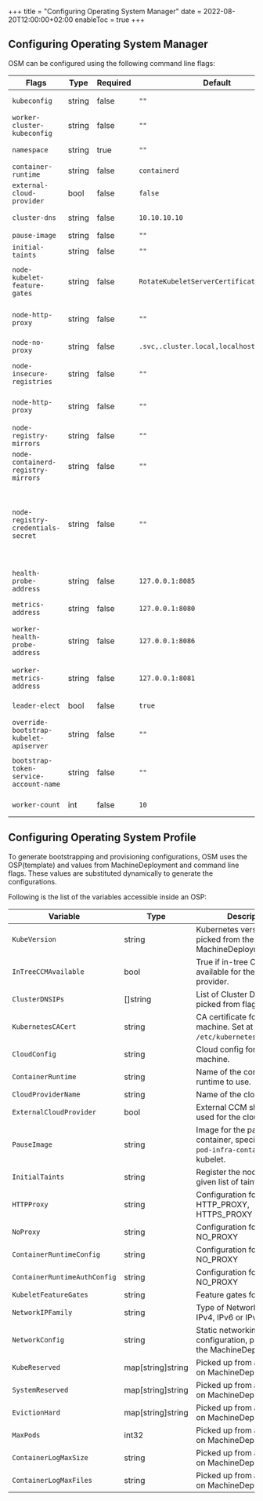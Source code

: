+++
title = "Configuring Operating System Manager"
date = 2022-08-20T12:00:00+02:00
enableToc = true
+++

## Configuring Operating System Manager

OSM can be configured using the following command line flags:

| Flags               | Type   | Required | Default | Description                         |
| ------------------- | ------ | -------- | ------- | ----------------------------------- |
| `kubeconfig` | string | false | `""` | Path to a kubeconfig. Only required if out-of-cluster. |
| `worker-cluster-kubeconfig` | string | false | `""` | Path to kubeconfig of cluster where provisioning secrets are created. |
| `namespace` | string | true | `""` | The namespace where the OSC controller will run. |
| `container-runtime` | string | false | `containerd` | Container runtime to deploy. |
| `external-cloud-provider` | bool | false | `false` | Cloud-provider Kubelet flag set to external.. |
| `cluster-dns` | string | false | `10.10.10.10` | Comma-separated list of DNS server IP address. |
| `pause-image` | string | false | `""` | Pause image to use in Kubelet. |
| `initial-taints` | string | false | `""` | Taints to use when creating the node. |
| `node-kubelet-feature-gates` | string | false | `RotateKubeletServerCertificate=true` | Feature gates to set on the kubelet. If user overrides the value, `RotateKubeletServerCertificate=true` is appended by OSM in the feature gates. |
| `node-http-proxy` | string | false | `""` | If set, it configures the 'HTTP_PROXY' & 'HTTPS_PROXY' environment variable on the nodes. |
| `node-no-proxy` | string | false | `.svc,.cluster.local,localhost,127.0.0.1` | If set, it configures the 'NO_PROXY' environment variable on the nodes. |
| `node-insecure-registries` | string | false | `""` | Comma separated list of registries which should be configured as insecure on the container runtime. |
| `node-http-proxy` | string | false | `""` | If set, it configures the 'HTTP_PROXY' & 'HTTPS_PROXY' environment variable on the nodes. |
| `node-registry-mirrors` | string | false | `""` | Comma separated list of Docker image mirrors. |
| `node-containerd-registry-mirrors` | string | false | `""` | Configure registry mirrors endpoints. Can be used multiple times to specify multiple mirrors. |
| `node-registry-credentials-secret` | string | false | `""` | A Secret object reference, that contains auth info for image registry in namespace/secret-name form, example: kube-system/registry-credentials. See doc at <https://github.com/kubermaric/machine-controller/blob/master/docs/registry-authentication.md>. |
| `health-probe-address` | string | false | `127.0.0.1:8085` | The address on which the liveness check on /healthz and readiness check on /readyz will be available. |
| `metrics-address` | string | false | `127.0.0.1:8080` | The address on which Prometheus metrics will be available under /metrics. |
| `worker-health-probe-address` | string | false | `127.0.0.1:8086` | For worker manager, the address on which the liveness check on /healthz and readiness check on /readyz will be available. |
| `worker-metrics-address` | string | false | `127.0.0.1:8081` | For worker manager, the address on which Prometheus metrics will be available under /metrics. |
| `leader-elect` | bool | false | `true` | Enable leader election for controller manager. |
| `override-bootstrap-kubelet-apiserver` | string | false | `""` | Override for the API server address used in worker nodes bootstrap-kubelet.conf. |
| `bootstrap-token-service-account-name` | string | false | `""` | When set use the service account token from this SA as bootstrap token instead of creating a temporary one. Passed in `namespace/name` format. |
| `worker-count` | int | false | `10` | Number of workers which process reconciliation in parallel. |

## Configuring Operating System Profile

To generate bootstrapping and provisioning configurations, OSM uses the OSP(template) and values from MachineDeployment and command line flags. These values are substituted dynamically to generate the configurations.

Following is the list of the variables accessible inside an OSP:

| Variable            | Type   | Description                         |
| ------------------- | ------ | ----------------------------------- |
| `KubeVersion` | string | Kubernetes version to use, picked from the MachineDeployment. |
| `InTreeCCMAvailable` | bool | True if in-tree CCM is available for the cloud provider. |
| `ClusterDNSIPs` | []string | List of Cluster DNS IP, picked from flags. |
| `KubernetesCACert` | string | CA certificate for the worker machine. Set at `/etc/kubernetes/pki/ca.crt`. |
| `CloudConfig` | string | Cloud config for the machine. |
| `ContainerRuntime` | string | Name of the container runtime to use. |
| `CloudProviderName` | string | Name of the cloud provider. |
| `ExternalCloudProvider` | bool | External CCM should be used for the cloud provider. |
| `PauseImage` | string | Image for the pause container, specified using `--pod-infra-container` for the kubelet. |
| `InitialTaints` | string | Register the node with the given list of taints. |
| `HTTPProxy` | string | Configuration for HTTP_PROXY, HTTPS_PROXY |
| `NoProxy` | string | Configuration for NO_PROXY |
| `ContainerRuntimeConfig` | string | Configuration for NO_PROXY |
| `ContainerRuntimeAuthConfig` | string | Configuration for NO_PROXY |
| `KubeletFeatureGates` | string | Feature gates for kubelet |
| `NetworkIPFamily` | string | Type of Network IP family; IPv4, IPv6 or IPv4+IPv6 |
| `NetworkConfig` | string | Static networking configuration, picked from the MachineDeployment. |
| `KubeReserved` | map[string]string | Picked up from annotations on MachineDeployment. |
| `SystemReserved` | map[string]string | Picked up from annotations on MachineDeployment. |
| `EvictionHard` | map[string]string | Picked up from annotations on MachineDeployment. |
| `MaxPods` | int32 | Picked up from annotations on MachineDeployment. |
| `ContainerLogMaxSize` | string | Picked up from annotations on MachineDeployment. |
| `ContainerLogMaxFiles` | string | Picked up from annotations on MachineDeployment. |
